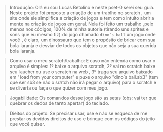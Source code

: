 >Introdução:
Olá eu sou Lucas Betolino e neste pset-0 serei seu guia.
Neste projeto foi proposto a criação de um trablho no scratch , um site onde ele simplifica a 
criação de jogos e tem como intuito abrir a mente na criação de jogos em geral.
Nela foi feito um trabalho ,pelo menos nos códigos, 100% de minha autoria (tirando uns sprites e sons que eu mesmo fiz) do jogo chamado ``dino´s ball`` 
um jogo onde você , é claro, um dinossauro que tem o propósito de bricar com sua bola laranja e desviar de todos os objetos que não seja a sua querida bola laranja.

>Como usar o meu scratch/trabalho:
E caso não entenda como usar o arquivo é simples: 1º baixe o arquivo scratch, 2º vai no scratch baixe seu laucher ou use o scratch na web ,
3º traga seu arquivo baixado em "load from your computer" e puxe o arquivo "dino´s ball.sb3" (tem que ser sb3 se não o sratch não irá pegar o arquivo)
para o scratch e se diverta ou faça o que quizer com meu jogo.

>Jogabilidade:
Os comandos desse jogo são as setas (obs: vai ter que quebrar os dedos de tanto apertar) do teclado.

>Dieitos do projeto:
Se precisar usar, use e não se esqueca de me prestar os devidos direitos de uso e brinque com os códigos do jeito que você quiser.

